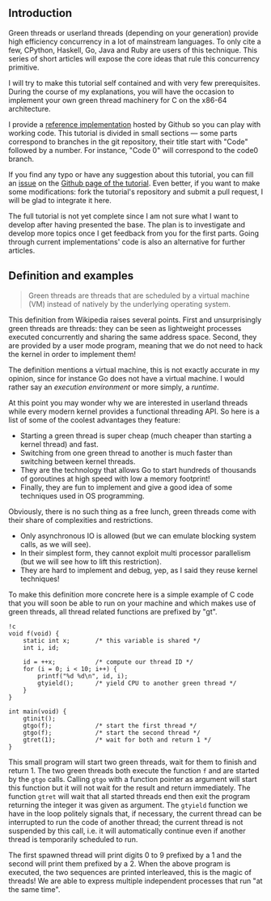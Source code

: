 ## Introduction

Green threads or userland threads (depending on your generation) provide high efficiency concurrency in a lot of mainstream languages. To only cite a few, CPython, Haskell, Go, Java and Ruby are users of this technique. This series of short articles will expose the core ideas that rule this concurrency primitive.

I will try to make this tutorial self contained and with very few prerequisites. During the course of my explanations, you will have the occasion to implement your own green thread machinery for C on the x86-64 architecture.

I provide a [reference implementation](https://github.com/mpu/gthreads) hosted by Github so you can play with working code. This tutorial is divided in small sections &mdash; some parts correspond to branches in the git repository, their title start with "Code" followed by a number. For instance, "Code 0" will correspond to the code0 branch.

If you find any typo or have any suggestion about this tutorial, you can fill an [issue](https://github.com/mpu/gthreads-art/issues/new) on the [Github page of the tutorial](https://github.com/mpu/gthreads-art). Even better, if you want to make some modifications: fork the tutorial's repository and submit a pull request, I will be glad to integrate it here.

The full tutorial is not yet complete since I am not sure what I want to develop after having presented the base. The plan is to investigate and develop more topics once I get feedback from you for the first parts. Going through current implementations' code is also an alternative for further articles.

## Definition and examples

> Green threads are threads that are scheduled by a virtual machine (VM) instead of natively by the underlying operating system.

This definition from Wikipedia raises several points. First and unsurprisingly green threads are threads: they can be seen as lightweight processes executed concurrently and sharing the same address space. Second, they are provided by a user mode program, meaning that we do not need to hack the kernel in order to implement them!

The definition mentions a virtual machine, this is not exactly accurate in my opinion, since for instance Go does not have a virtual machine. I would rather say an *execution environment* or more simply, a *runtime*.

At this point you may wonder why we are interested in userland threads while every modern kernel provides a functional threading API. So here is a list of some of the coolest advantages they feature:

  * Starting a green thread is super cheap (much cheaper than starting a kernel thread) and fast.
  * Switching from one green thread to another is much faster than switching between kernel threads.
  * They are the technology that allows Go to start hundreds of thousands of goroutines at high speed with low a memory footprint!
  * Finally, they are fun to implement and give a good idea of some techniques used in OS programming.

Obviously, there is no such thing as a free lunch, green threads come with their share of complexities and restrictions.

  * Only asynchronous IO is allowed (but we can emulate blocking system calls, as we will see).
  * In their simplest form, they cannot exploit multi processor parallelism (but we will see how to lift this restriction).
  * They are hard to implement and debug, yep, as I said they reuse kernel techniques!

To make this definition more concrete here is a simple example of C code that you will soon be able to run on your machine and which makes use of green threads, all thread related functions are prefixed by "gt".

	!c
	void f(void) {
		static int x;		/* this variable is shared */
		int i, id;

		id = ++x;			/* compute our thread ID */
		for (i = 0; i < 10; i++) {
			printf("%d %d\n", id, i);
			gtyield();		/* yield CPU to another green thread */
		}
	}

	int main(void) {
		gtinit();
		gtgo(f);			/* start the first thread */
		gtgo(f);			/* start the second thread */
		gtret(1);			/* wait for both and return 1 */
	}

This small program will start two green threads, wait for them to finish and return 1. The two green threads both execute the function `f` and are started by the `gtgo` calls. Calling `gtgo` with a function pointer as argument will start this function but it will not wait for the result and return immediately. The function `gtret` will wait that all started threads end then exit the program returning the integer it was given as argument. The `gtyield` function we have in the loop politely signals that, if necessary, the current thread can be interrupted to run the code of another thread; the current thread is not suspended by this call, i.e. it will automatically continue even if another thread is temporarily scheduled to run.

The first spawned thread will print digits 0 to 9 prefixed by a 1 and the second will print them prefixed by a 2. When the above program is executed, the two sequences are printed interleaved, this is the magic of threads! We are able to express multiple independent processes that run "at the same time".